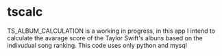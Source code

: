 # tscalc
TS_ALBUM_CALCULATION is a working in progress, in this app I intend to calculate the avarage score of the Taylor Swift's albuns based on the indivudual song ranking.
This code uses only python and mysql
